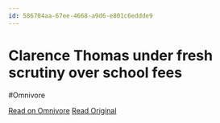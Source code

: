 ```yaml
---
id: 586704aa-67ee-4668-a9d6-e801c6eddde9
---
```


# Clarence Thomas under fresh scrutiny over school fees
#Omnivore

[Read on Omnivore](https://omnivore.app/me/clarence-thomas-under-fresh-scrutiny-over-school-fees-18f6a047f32)
[Read Original](https://www.bbc.com/news/world-us-canada-65472812)

